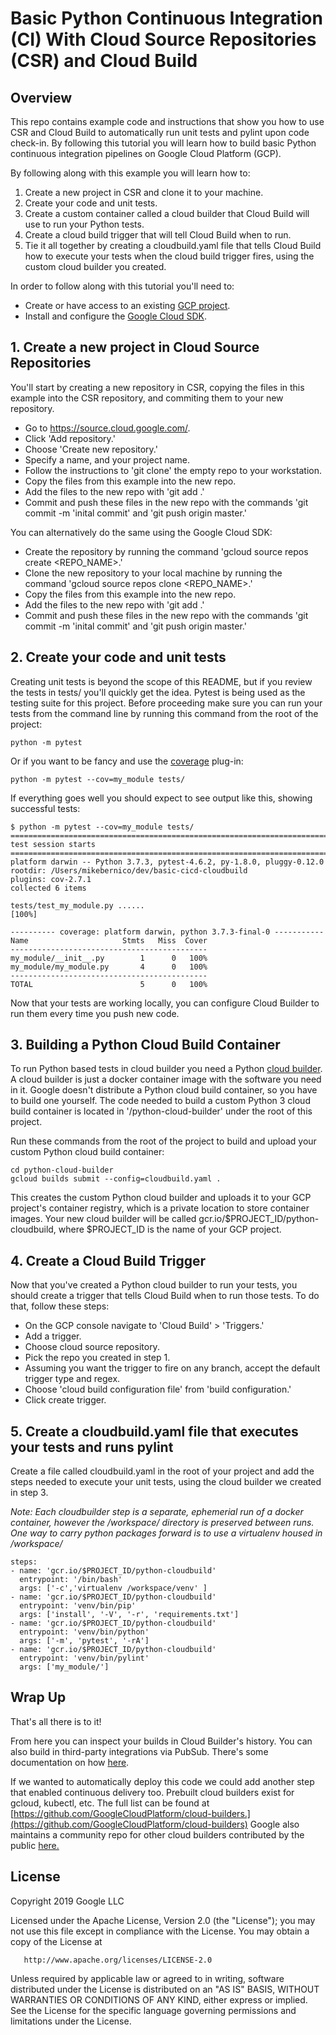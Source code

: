 # Basic Python Continuous Integration (CI) With Cloud Source Repositories (CSR) and Cloud Build

## Overview
This repo contains example code and instructions that show you how to use CSR and 
Cloud Build to automatically run unit tests and pylint upon code check-in. By following this tutorial you will learn
how to build basic Python continuous integration pipelines on Google Cloud Platform (GCP).

By following along with this example you will learn how to:
1. Create a new project in CSR and clone it to your machine.
2. Create your code and unit tests.
3. Create a custom container called a cloud builder that Cloud Build will use to run your Python tests.
4. Create a cloud build trigger that will tell Cloud Build when to run.
5. Tie it all together by creating a cloudbuild.yaml file that tells Cloud Build how to execute your tests
 when the cloud build trigger fires, using the custom cloud builder you created.
 
In order to follow along with this tutorial you'll need to:
* Create or have access to an existing [GCP project](https://cloud.google.com/resource-manager/docs/creating-managing-projects).
* Install and configure the [Google Cloud SDK](https://cloud.google.com/sdk).

## 1. Create a new project in Cloud Source Repositories
You'll start by creating a new repository in CSR, copying the files in this example into the CSR repository, and 
commiting them to your new repository.

* Go to https://source.cloud.google.com/.
* Click 'Add repository.'
* Choose 'Create new repository.'
* Specify a name, and your project name.
* Follow the instructions to 'git clone' the empty repo to your workstation.
* Copy the files from this example into the new repo.
* Add the files to the new repo with 'git add .'
* Commit and push these files in the new repo with the commands 'git commit -m 'inital commit' and 'git push origin master.'


You can alternatively do the same using the Google Cloud SDK:
* Create the repository by running the command 'gcloud source repos create <REPO_NAME>.'
* Clone the new repository to your local machine by running the command 'gcloud source repos clone <REPO_NAME>.'
* Copy the files from this example into the new repo.
* Add the files to the new repo with 'git add .'
* Commit and push these files in the new repo with the commands 'git commit -m 'inital commit' and 'git push origin master.'

## 2. Create your code and unit tests
Creating unit tests is beyond the scope of this README, but if you review the tests in tests/ you'll quickly get the idea. 
Pytest is being used as the testing suite for this project. Before proceeding make sure you can run your tests from the 
command line by running this command from the root of the project:

```
python -m pytest 
```

Or if you want to be fancy and use the [coverage](https://pytest-cov.readthedocs.io/en/latest/readme.html) plug-in:

```
python -m pytest --cov=my_module tests/
```

If everything goes well you should expect to see output like this, showing successful tests:

```
$ python -m pytest --cov=my_module tests/
============================================================================= test session starts ==============================================================================
platform darwin -- Python 3.7.3, pytest-4.6.2, py-1.8.0, pluggy-0.12.0
rootdir: /Users/mikebernico/dev/basic-cicd-cloudbuild
plugins: cov-2.7.1
collected 6 items

tests/test_my_module.py ......                                                                                                                                           [100%]

---------- coverage: platform darwin, python 3.7.3-final-0 -----------
Name                     Stmts   Miss  Cover
--------------------------------------------
my_module/__init__.py        1      0   100%
my_module/my_module.py       4      0   100%
--------------------------------------------
TOTAL                        5      0   100%
```

Now that your tests are working locally, you can configure Cloud Builder to run them every time you push new code.

## 3. Building a Python Cloud Build Container
To run Python based tests in cloud builder you need a Python [cloud builder](https://cloud.google.com/cloud-build/docs/cloud-builders). 
A cloud builder is just a docker container image with the software you need in it. Google doesn't distribute a 
Python cloud build container, so you have to build one yourself. The code needed to build a custom Python 3 cloud build 
container is located in '/python-cloud-builder' under the root of this project. 

Run these commands from the root of the project to build and upload your custom Python cloud build container:

```
cd python-cloud-builder
gcloud builds submit --config=cloudbuild.yaml .
```

This creates the custom Python cloud builder and uploads it to your GCP project's container registry, which is a private
location to store container images. Your new cloud builder will be called gcr.io/$PROJECT_ID/python-cloudbuild, where 
$PROJECT_ID is the name of your GCP project.

## 4. Create a Cloud Build Trigger
Now that you've created a Python cloud builder to run your tests, you should create a trigger that tells Cloud Build
when to run those tests. To do that, follow these steps:

* On the GCP console navigate to 'Cloud Build' > 'Triggers.'
* Add a trigger.
* Choose cloud source repository.
* Pick the repo you created in step 1.
* Assuming you want the trigger to fire on any branch, accept the default trigger type and regex.
* Choose 'cloud build configuration file' from 'build configuration.'
* Click create trigger.


## 5. Create a cloudbuild.yaml file that executes your tests and runs pylint
Create a file called cloudbuild.yaml in the root of your project and add the steps needed to execute your unit tests, 
using the cloud builder we created in step 3. 

*Note: Each cloudbuilder step is a separate, ephemerial run of a docker container, however the /workspace/ directory is
preserved between runs. One way to carry python packages forward is to use a virtualenv housed in /workspace/*


```
steps:
- name: 'gcr.io/$PROJECT_ID/python-cloudbuild'
  entrypoint: '/bin/bash'
  args: ['-c','virtualenv /workspace/venv' ]
- name: 'gcr.io/$PROJECT_ID/python-cloudbuild'
  entrypoint: 'venv/bin/pip'
  args: ['install', '-V', '-r', 'requirements.txt']
- name: 'gcr.io/$PROJECT_ID/python-cloudbuild'
  entrypoint: 'venv/bin/python'
  args: ['-m', 'pytest', '-rA']
- name: 'gcr.io/$PROJECT_ID/python-cloudbuild'
  entrypoint: 'venv/bin/pylint'
  args: ['my_module/']
```

## Wrap Up
That's all there is to it! 

From here you can inspect your builds in Cloud Builder's history.  You can also build in third-party integrations via
PubSub. There's some documentation on how [here](https://cloud.google.com/cloud-build/docs/configure-third-party-notifications).

If we wanted to automatically deploy this code we could add another step that enabled continuous delivery too. Prebuilt cloud builders
exist for gcloud, kubectl, etc. The full list can be found at [https://github.com/GoogleCloudPlatform/cloud-builders.](https://github.com/GoogleCloudPlatform/cloud-builders)
Google also maintains a community repo for other cloud builders contributed by the public [here.](https://github.com/GoogleCloudPlatform/cloud-builders-community)


## License
   Copyright 2019 Google LLC

   Licensed under the Apache License, Version 2.0 (the "License");
   you may not use this file except in compliance with the License.
   You may obtain a copy of the License at

       http://www.apache.org/licenses/LICENSE-2.0

   Unless required by applicable law or agreed to in writing, software
   distributed under the License is distributed on an "AS IS" BASIS,
   WITHOUT WARRANTIES OR CONDITIONS OF ANY KIND, either express or implied.
   See the License for the specific language governing permissions and
   limitations under the License.
